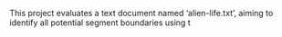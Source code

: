 This project evaluates a text document named ‘alien-life.txt’, aiming to identify all potential segment boundaries using t